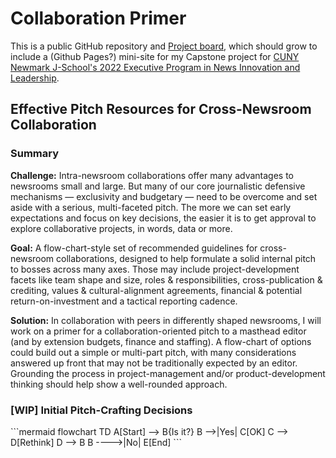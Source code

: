 # Collaboration Primer

This is a public GitHub repository and [Project board](https://github.com/users/tiffehr/projects/1/views/1), which should grow to include a (Github Pages?) mini-site for my Capstone project for [CUNY Newmark J-School's 2022 Executive Program in News Innovation and Leadership](https://www.journalism.cuny.edu/j-plus/executive-program/).

## Effective Pitch Resources for Cross-Newsroom Collaboration

### Summary

**Challenge:**  Intra-newsroom collaborations offer many advantages to newsrooms small and large.  But many of our core journalistic defensive mechanisms — exclusivity and budgetary — need to be overcome and set aside with a serious, multi-faceted pitch.  The more we can set early expectations and focus on key decisions, the easier it is to get approval to explore collaborative projects, in words, data or more.

**Goal:**  A flow-chart-style set of recommended guidelines for cross-newsroom collaborations, designed to help formulate a solid internal pitch to bosses across many axes.  Those may include project-development facets like team shape and size, roles & responsibilities, cross-publication & crediting, values & cultural-alignment agreements, financial & potential return-on-investment and a tactical reporting cadence.

**Solution:** In collaboration with peers in differently shaped newsrooms, I will work on a primer for a collaboration-oriented pitch to a masthead editor (and by extension budgets, finance and staffing). A flow-chart of options could build out a simple or multi-part pitch, with many considerations answered up front that may not be traditionally expected by an editor. Grounding the process in project-management and/or product-development thinking should help show a well-rounded approach.

### [WIP] Initial Pitch-Crafting Decisions

<div class="mermaid">
```mermaid
 flowchart TD
    A[Start] --> B{Is it?}
    B -->|Yes| C[OK]
    C --> D[Rethink]
    D --> B
    B ---->|No| E[End]
```
</div>

